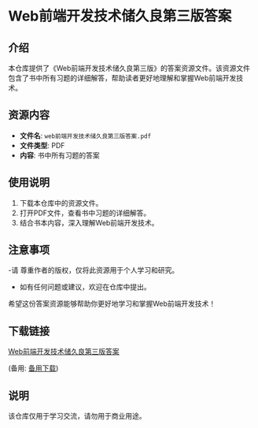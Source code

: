 # Web前端开发技术储久良第三版答案

## 介绍

本仓库提供了《Web前端开发技术储久良第三版》的答案资源文件。该资源文件包含了书中所有习题的详细解答，帮助读者更好地理解和掌握Web前端开发技术。

## 资源内容

- **文件名**: `web前端开发技术储久良第三版答案.pdf`
- **文件类型**: PDF
- **内容**: 书中所有习题的答案

## 使用说明

1. 下载本仓库中的资源文件。
2. 打开PDF文件，查看书中习题的详细解答。
3. 结合书本内容，深入理解Web前端开发技术。

## 注意事项

-请 尊重作者的版权，仅将此资源用于个人学习和研究。
- 如有任何问题或建议，欢迎在仓库中提出。

希望这份答案资源能够帮助你更好地学习和掌握Web前端开发技术！

## 下载链接
[Web前端开发技术储久良第三版答案](https://pan.quark.cn/s/ee7904f5cc7e) 

(备用: [备用下载](https://pan.baidu.com/s/1eYPsFu3kgeKCfOYF2PnI_Q?pwd=1234))

## 说明

该仓库仅用于学习交流，请勿用于商业用途。
